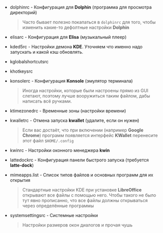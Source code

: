 * dolphinrc - Конфигурация для **Dolphin** (программа для просмотра директорий)

  > Часто бывает полезно покапаться в `dolphinrc` для того, чтобы изменить какие-то дефолтные настройки **Dolphin**

* elisarc - Конфигурация для **Elisa** (музыкальный плеер)

* kded5rc - Настройки демона **KDE**. Уточняем что именно надо запускать и какой кэш обновлять.

* kglobalshortcutsrc

* khotkeysrc

* konsolerc - Конфигурация **Konsole** (эмулятор терминала)

  > Иногда настройки, которые были настроены прямо из GUI слетают, поэтому лучше вооружиться таким файлом, дабы написать всё ручками.

* ktimezonedrc - Временные зоны (настройки времени)

* kwalletrc - Отмена запуска **kwallet** (удалите, если он нужен)

  > Если вас достаёт, что при включении (например **Google Chrome**) программ появляется интерфейс **KWallet** перенесите этот файл `$HOME/.config`

* kwinrc - Настройки оконного менеджера **kwin**

* lattedockrc - Конфигурация панели быстрого запуска (требуется **latte-dock**)

* mimeapps.list - Список типов файлов и основных программ для их открытия

  > Стандартные настройки KDE при установке **LibreOffice** открывают все файлы с помощью него. Чтобы такого не было тут явно прописанно, что все файлы должны открываться через определённые программы

* systemsettingsrc - Системные настройки

  > Настройки размеров окон диалогов и прочая чушь
